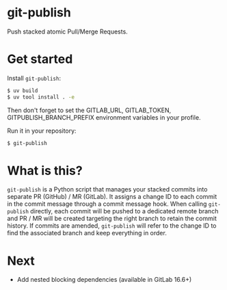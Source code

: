 # git-publish

Push stacked atomic Pull/Merge Requests.

# Get started

Install `git-publish`:

```sh
$ uv build
$ uv tool install . -e
```

Then don't forget to set the GITLAB_URL, GITLAB_TOKEN, GITPUBLISH_BRANCH_PREFIX environment variables in your profile.

Run it in your repository:

```sh
$ git-publish
```

# What is this?

`git-publish` is a Python script that manages your stacked commits into separate PR (GitHub) / MR (GitLab). It assigns a change ID to each commit in the commit message through a commit message hook. When calling `git-publish` directly, each commit will be pushed to a dedicated remote branch and PR / MR will be created targeting the right branch to retain the commit history. If commits are amended, `git-publish` will refer to the change ID to find the associated branch and keep everything in order.

# Next

- Add nested blocking dependencies (available in GitLab 16.6+)
